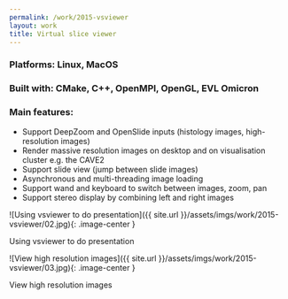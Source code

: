 ```yaml
---
permalink: /work/2015-vsviewer
layout: work
title: Virtual slice viewer
---
```


### **Platforms:** Linux, MacOS

### **Built with:** CMake, C++, OpenMPI, OpenGL, EVL Omicron

### **Main features:**

- Support DeepZoom and OpenSlide inputs (histology images, high-resolution images)
- Render massive resolution images on desktop and on visualisation cluster e.g. the CAVE2
- Support slide view (jump between slide images)
- Asynchronous and multi-threading image loading
- Support wand and keyboard to switch between images, zoom, pan
- Support stereo display by combining left and right images

![Using vsviewer to do presentation]({{ site.url }}/assets/imgs/work/2015-vsviewer/02.jpg){: .image-center }
<p class="caption">Using vsviewer to do presentation</p>

![View high resolution images]({{ site.url }}/assets/imgs/work/2015-vsviewer/03.jpg){: .image-center }
<p class="caption">View high resolution images</p>
